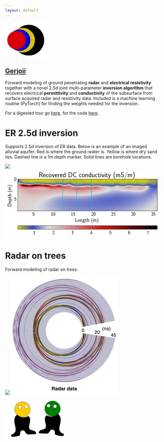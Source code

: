```yaml
---
layout: default
---
```


[![](images/diegozain.png)](./)

## [Gerjoii](https://github.com/diegozain/gerjoii)

Forward modeling of ground penetrating **radar** and **electrical resistivity** together with a novel 2.5d joint multi-parameter **inversion algorithm** that recovers electrical **permittivity** and **conductivity** of the subsurface from surface acquired radar and resistivity data. Included is a machine learning routine (PyTorch) for finding the weights needed for the inversion.

For a digested tour go [here](https://github.com/diegozain/gerjoii/blob/master/docs/manuals/about/gerjoii-show.pdf), for the code [here](https://github.com/diegozain/gerjoii).

# ER 2.5d inversion

Supports 2.5d inversion of ER data.
Below is an example of an imaged alluvial aquifer. Red is where the ground-water is. Yellow is where dry sand lies. Dashed line is a 1m depth marker. Solid lines are borehole locations.

![](images/bhrs-er.jpg)
![](images/bhrs-dc.png)

# Radar on trees

Forward modeling of radar on trees.

![](images/wavefield.gif)![](images/line1-tree.png)

[![](images/dudes.png)](./)
